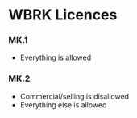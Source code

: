 # WBRK Licences

### MK.1
- Everything is allowed

### MK.2
- Commercial/selling is disallowed
- Everything else is allowed